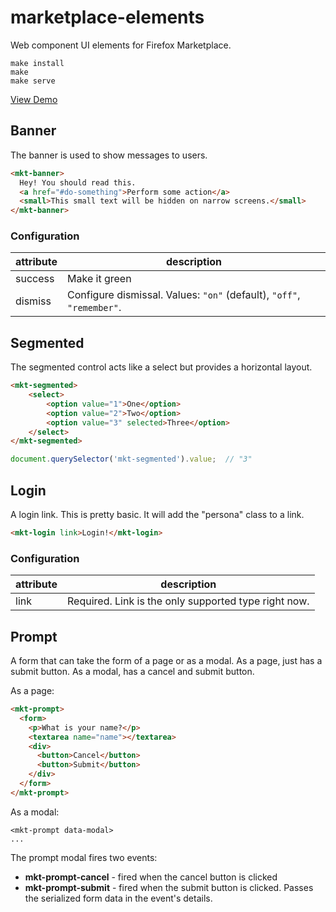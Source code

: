 marketplace-elements
====================

Web component UI elements for Firefox Marketplace.

    make install
    make
    make serve

[View Demo](http://mozilla.github.io/marketplace-elements/)

Banner
------

The banner is used to show messages to users.

```html
<mkt-banner>
  Hey! You should read this.
  <a href="#do-something">Perform some action</a>
  <small>This small text will be hidden on narrow screens.</small>
</mkt-banner>
```

### Configuration


| attribute | description |
|-----------|-------------|
| success   | Make it green |
| dismiss   | Configure dismissal. Values: `"on"` (default), `"off"`, `"remember"`. |

Segmented
---------

The segmented control acts like a select but provides a horizontal layout.

```html
<mkt-segmented>
    <select>
        <option value="1">One</option>
        <option value="2">Two</option>
        <option value="3" selected>Three</option>
    </select>
</mkt-segmented>
```

```js
document.querySelector('mkt-segmented').value;  // "3"
```

Login
-----

A login link. This is pretty basic. It will add the "persona" class to a link.

```html
<mkt-login link>Login!</mkt-login>
```

### Configuration

| attribute | description |
|-----------|-------------|
| link      | Required. Link is the only supported type right now. |


Prompt
------

A form that can take the form of a page or as a modal. As a page, just
has a submit button. As a modal, has a cancel and submit button.

As a page:

```html
<mkt-prompt>
  <form>
    <p>What is your name?</p>
    <textarea name="name"></textarea>
    <div>
      <button>Cancel</button>
      <button>Submit</button>
    </div>
  </form>
</mkt-prompt>
```

As a modal:

```
<mkt-prompt data-modal>
...
```

The prompt modal fires two events:

- **mkt-prompt-cancel** - fired when the cancel button is clicked
- **mkt-prompt-submit** - fired when the submit button is clicked.
  Passes the serialized form data in the event's details.
